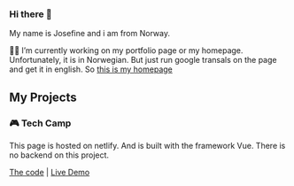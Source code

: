 ### Hi there 👋
My name is Josefine and i am from Norway. 

👩‍💻 I’m currently working on my portfolio page or my homepage. Unfortunately, it is in Norwegian. But just run google transals on the page and get it in english. So [this is my homepage](https://josfineholth.tech/)

## My Projects
### 🎮 Tech Camp
This page is hosted on netlify. And is built with the framework Vue. There is no backend on this project. 

[The code](https://github.com/JosefineFH/tech-camp)  |   [Live Demo](https://techcamp.netlify.app/)

<!--
**JosefineFH/JosefineFH** is a ✨ _special_ ✨ repository because its `README.md` (this file) appears on your GitHub profile.

Here are some ideas to get you started:

- 🔭 I’m currently working on ...
- 🌱 I’m currently learning ...
- 👯 I’m looking to collaborate on ...
- 🤔 I’m looking for help with ...
- 💬 Ask me about ...
- 📫 How to reach me: ...
- 😄 Pronouns: ...
- ⚡ Fun fact: ...
-->
